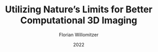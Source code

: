 ---
weight: 10
title: 'Utilizing Nature’s Limits for Better Computational 3D Imaging'
author: 'Florian Willomitzer'
location: 'Center For Robotics and Biosystems Seminar, Northwestern University, USA'
date: 2022

summary: ''
image:
  preview-only: true
external_link: https://www.youtube.com/watch?v=3KkytY0H-0o
---